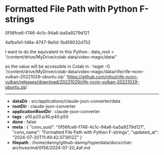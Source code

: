 # Formatted File Path with Python F-strings

0f56fce6-f746-4c1c-94a6-ba5a9279d121

4afba1e1-fd6e-4747-9e0d-1bd59032d752

I want to do the equivalent to this Python :
data_root = '/content/drive/MyDrive/colab-data/video-magic/data/'

so the value will be accessible in Colab in :
!wget -O '/content/drive/MyDrive/colab-data/video-magic/data/rife/rife-ncnn-vulkan-20221029-ubuntu.zip' 'https://github.com/nihui/rife-ncnn-vulkan/releases/download/20221029/rife-ncnn-vulkan-20221029-ubuntu.zip'

---

* **dataDir** : src/applications/claude-json-converter/data
* **rootDir** : claude-json-converter
* **applicationRootDir** : claude-json-converter
* **tags** : p10.p20.p30.p40.p50
* **done** : false
* **meta** : {
  "conv_uuid": "0f56fce6-f746-4c1c-94a6-ba5a9279d121",
  "conv_name": "Formatted File Path with Python F-strings",
  "updated_at": "2024-07-20T11:49:42.073612Z"
}
* **filepath** : /home/danny/github-danny/hyperdata/docs/chat-archives/md/0f56/2024-07-20_4af.md